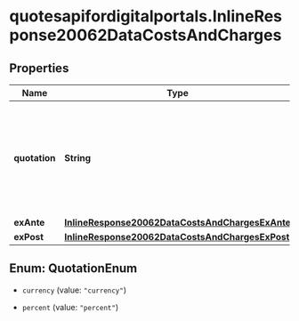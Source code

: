 # quotesapifordigitalportals.InlineResponse20062DataCostsAndCharges

## Properties

Name | Type | Description | Notes
------------ | ------------- | ------------- | -------------
**quotation** | **String** | Quotation type originally used for providing most of the cost items of the investment product. | [optional] 
**exAnte** | [**InlineResponse20062DataCostsAndChargesExAnte**](InlineResponse20062DataCostsAndChargesExAnte.md) |  | [optional] 
**exPost** | [**InlineResponse20062DataCostsAndChargesExPost**](InlineResponse20062DataCostsAndChargesExPost.md) |  | [optional] 



## Enum: QuotationEnum


* `currency` (value: `"currency"`)

* `percent` (value: `"percent"`)




